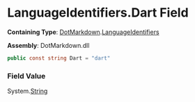 # LanguageIdentifiers\.Dart Field

**Containing Type**: [DotMarkdown](../../README.md)\.[LanguageIdentifiers](../README.md)

**Assembly**: DotMarkdown\.dll

```csharp
public const string Dart = "dart"
```

### Field Value

System\.[String](https://docs.microsoft.com/en-us/dotnet/api/system.string)